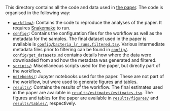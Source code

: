 This directory contains all the code and data used in [the paper][doi]. The code is organised in the following way:

- [`workflow/`](./workflow): Contains the code to reproduce the analyses of the paper. It requires [Snakemake](https://snakemake.readthedocs.io/en/stable/) to run.
- [`config/`](./config): Contains the configuration files for the workflow as well as the metadata for the samples. The final dataset used in the 
    paper is available is [`config/bacteria_lr_runs.filtered.tsv`](./config/bacteria_lr_runs.filtered.tsv). Various intermediate metadata files prior to filtering can be found 
    in [`config/`](./config). [`config/get_datasets.md`](./config/get_datasets.md) contains details how where the data were 
    downloaded from and how the metadata was generated and filtered.
- [`scripts/`](./scripts): Miscellaneous scripts used for the paper, but directly part of the workflow.
- [`notebooks/`](./notebooks): Jupyter notebooks used for the paper. These are not part of the workflow, but were used to generate figures and tables.
- [`results/`](./results): Contains the results of the workflow. The final estimates used in the paper are available in [`results/estimates/estimates.tsv`](./results/estimates/estimates.tsv). 
    The figures and tables for the paper are available in [`results/figures/`](./results/figures) and [`results/tables/`](./results/tables), respectively.

[doi]: https://doi.org/10.1101/2024.11.27.625777
